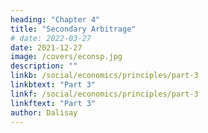 ```yaml
---
heading: "Chapter 4"
title: "Secondary Arbitrage"
# date: 2022-03-27
date: 2021-12-27
image: /covers/econsp.jpg
description: ""
linkb: /social/economics/principles/part-3
linkbtext: "Part 3"
linkf: /social/economics/principles/part-3
linkftext: "Part 3"
author: Dalisay
---
```


